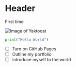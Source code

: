 # Header

First time

![Image of Yaktocat](https://octodex.github.com/images/yaktocat.png)

``` python
print("Hello World")
```

- [ ] Turn on GitHub Pages
- [ ] Outline my portfolio
- [ ] Introduce myself to the world
